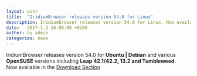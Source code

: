 ```yaml
---
layout: post
title:  "IridiumBrowser releases version 54.0 for Linux"
description: IridiumBrowser releases version 54.0 for Linux. Now available for Download.
date:   2017-1-2 16:00:00 +0200
author:	by admin
categories: news
---
```

IridiumBrowser releases version 54.0 for **Ubuntu | Debian** and various **OpenSUSE** versions including **Leap 42.1/42.2, 13.2 and Tumbleweed**.      
Now available in the [Download Section](/download.html "download IridiumBrowser v54.0") 
